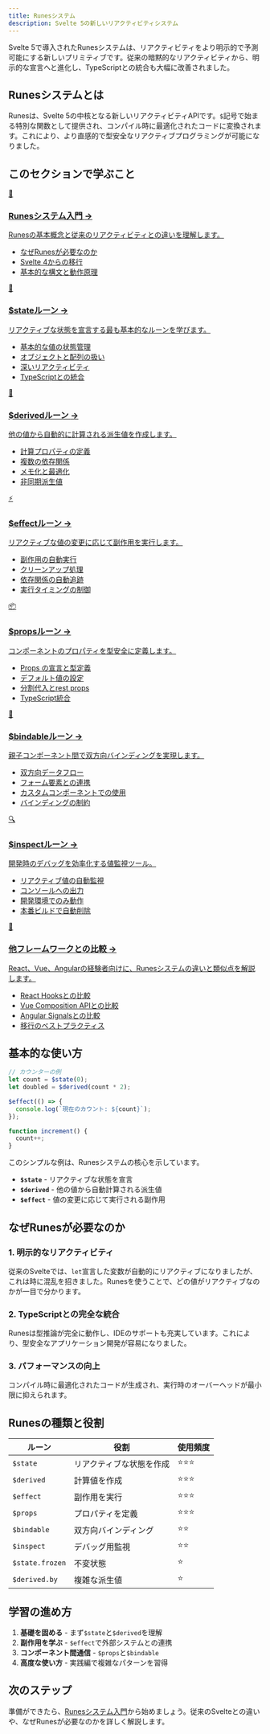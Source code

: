 ```yaml
---
title: Runesシステム
description: Svelte 5の新しいリアクティビティシステム
---
```


<script>
  import { base } from '$app/paths';
</script>

Svelte 5で導入されたRunesシステムは、リアクティビティをより明示的で予測可能にする新しいプリミティブです。従来の暗黙的なリアクティビティから、明示的な宣言へと進化し、TypeScriptとの統合も大幅に改善されました。

## Runesシステムとは

Runesは、Svelte 5の中核となる新しいリアクティビティAPIです。`$`記号で始まる特別な関数として提供され、コンパイル時に最適化されたコードに変換されます。これにより、より直感的で型安全なリアクティブプログラミングが可能になりました。

## このセクションで学ぶこと

<div class="grid grid-cols-1 md:grid-cols-2 gap-4 my-8 auto-rows-[1fr]">
  <a href="{base}/svelte/runes/runes-introduction/" class="flex no-underline group h-full">
    <div class="p-4 border border-gray-2 dark:border-gray-7 rounded-lg shadow-md hover:shadow-lg hover:border-pink-400 dark:hover:border-pink-400 transition-all cursor-pointer flex flex-col w-full">
      <div class="text-3xl mb-2">🎯</div>
      <h3 class="font-bold text-lg mb-2 text-pink-600 dark:text-pink-400 group-hover:text-pink-700 dark:group-hover:text-pink-300 transition-colors">
        Runesシステム入門
        <span class="inline-block ml-1 text-xs opacity-60">→</span>
      </h3>
      <p class="text-sm mb-3 text-gray-7 dark:text-gray-3">Runesの基本概念と従来のリアクティビティとの違いを理解します。</p>
      <ul class="text-sm text-gray-6 dark:text-gray-4 space-y-1 flex-grow">
        <li>なぜRunesが必要なのか</li>
        <li>Svelte 4からの移行</li>
        <li>基本的な構文と動作原理</li>
      </ul>
    </div>
  </a>
  
  <a href="{base}/svelte/runes/state/" class="flex no-underline group h-full">
    <div class="p-4 border border-gray-2 dark:border-gray-7 rounded-lg shadow-md hover:shadow-lg hover:border-pink-400 dark:hover:border-pink-400 transition-all cursor-pointer flex flex-col w-full">
      <div class="text-3xl mb-2">💾</div>
      <h3 class="font-bold text-lg mb-2 text-pink-600 dark:text-pink-400 group-hover:text-pink-700 dark:group-hover:text-pink-300 transition-colors">
        $stateルーン
        <span class="inline-block ml-1 text-xs opacity-60">→</span>
      </h3>
      <p class="text-sm mb-3 text-gray-7 dark:text-gray-3">リアクティブな状態を宣言する最も基本的なルーンを学びます。</p>
      <ul class="text-sm text-gray-6 dark:text-gray-4 space-y-1 flex-grow">
        <li>基本的な値の状態管理</li>
        <li>オブジェクトと配列の扱い</li>
        <li>深いリアクティビティ</li>
        <li>TypeScriptとの統合</li>
      </ul>
    </div>
  </a>
  
  <a href="{base}/svelte/runes/derived/" class="flex no-underline group h-full">
    <div class="p-4 border border-gray-2 dark:border-gray-7 rounded-lg shadow-md hover:shadow-lg hover:border-pink-400 dark:hover:border-pink-400 transition-all cursor-pointer flex flex-col w-full">
      <div class="text-3xl mb-2">🔄</div>
      <h3 class="font-bold text-lg mb-2 text-pink-600 dark:text-pink-400 group-hover:text-pink-700 dark:group-hover:text-pink-300 transition-colors">
        $derivedルーン
        <span class="inline-block ml-1 text-xs opacity-60">→</span>
      </h3>
      <p class="text-sm mb-3 text-gray-7 dark:text-gray-3">他の値から自動的に計算される派生値を作成します。</p>
      <ul class="text-sm text-gray-6 dark:text-gray-4 space-y-1 flex-grow">
        <li>計算プロパティの定義</li>
        <li>複数の依存関係</li>
        <li>メモ化と最適化</li>
        <li>非同期派生値</li>
      </ul>
    </div>
  </a>
  
  <a href="{base}/svelte/runes/effect/" class="flex no-underline group h-full">
    <div class="p-4 border border-gray-2 dark:border-gray-7 rounded-lg shadow-md hover:shadow-lg hover:border-pink-400 dark:hover:border-pink-400 transition-all cursor-pointer flex flex-col w-full">
      <div class="text-3xl mb-2">⚡</div>
      <h3 class="font-bold text-lg mb-2 text-pink-600 dark:text-pink-400 group-hover:text-pink-700 dark:group-hover:text-pink-300 transition-colors">
        $effectルーン
        <span class="inline-block ml-1 text-xs opacity-60">→</span>
      </h3>
      <p class="text-sm mb-3 text-gray-7 dark:text-gray-3">リアクティブな値の変更に応じて副作用を実行します。</p>
      <ul class="text-sm text-gray-6 dark:text-gray-4 space-y-1 flex-grow">
        <li>副作用の自動実行</li>
        <li>クリーンアップ処理</li>
        <li>依存関係の自動追跡</li>
        <li>実行タイミングの制御</li>
      </ul>
    </div>
  </a>
  
  <a href="{base}/svelte/runes/props/" class="flex no-underline group h-full">
    <div class="p-4 border border-gray-2 dark:border-gray-7 rounded-lg shadow-md hover:shadow-lg hover:border-pink-400 dark:hover:border-pink-400 transition-all cursor-pointer flex flex-col w-full">
      <div class="text-3xl mb-2">📦</div>
      <h3 class="font-bold text-lg mb-2 text-pink-600 dark:text-pink-400 group-hover:text-pink-700 dark:group-hover:text-pink-300 transition-colors">
        $propsルーン
        <span class="inline-block ml-1 text-xs opacity-60">→</span>
      </h3>
      <p class="text-sm mb-3 text-gray-7 dark:text-gray-3">コンポーネントのプロパティを型安全に定義します。</p>
      <ul class="text-sm text-gray-6 dark:text-gray-4 space-y-1 flex-grow">
        <li>Props の宣言と型定義</li>
        <li>デフォルト値の設定</li>
        <li>分割代入とrest props</li>
        <li>TypeScript統合</li>
      </ul>
    </div>
  </a>
  
  <a href="{base}/svelte/runes/bindable/" class="flex no-underline group h-full">
    <div class="p-4 border border-gray-2 dark:border-gray-7 rounded-lg shadow-md hover:shadow-lg hover:border-pink-400 dark:hover:border-pink-400 transition-all cursor-pointer flex flex-col w-full">
      <div class="text-3xl mb-2">🔗</div>
      <h3 class="font-bold text-lg mb-2 text-pink-600 dark:text-pink-400 group-hover:text-pink-700 dark:group-hover:text-pink-300 transition-colors">
        $bindableルーン
        <span class="inline-block ml-1 text-xs opacity-60">→</span>
      </h3>
      <p class="text-sm mb-3 text-gray-7 dark:text-gray-3">親子コンポーネント間で双方向バインディングを実現します。</p>
      <ul class="text-sm text-gray-6 dark:text-gray-4 space-y-1 flex-grow">
        <li>双方向データフロー</li>
        <li>フォーム要素との連携</li>
        <li>カスタムコンポーネントでの使用</li>
        <li>バインディングの制約</li>
      </ul>
    </div>
  </a>
  
  <a href="{base}/svelte/runes/inspect/" class="flex no-underline group h-full">
    <div class="p-4 border border-gray-2 dark:border-gray-7 rounded-lg shadow-md hover:shadow-lg hover:border-pink-400 dark:hover:border-pink-400 transition-all cursor-pointer flex flex-col w-full">
      <div class="text-3xl mb-2">🔍</div>
      <h3 class="font-bold text-lg mb-2 text-pink-600 dark:text-pink-400 group-hover:text-pink-700 dark:group-hover:text-pink-300 transition-colors">
        $inspectルーン
        <span class="inline-block ml-1 text-xs opacity-60">→</span>
      </h3>
      <p class="text-sm mb-3 text-gray-7 dark:text-gray-3">開発時のデバッグを効率化する値監視ツール。</p>
      <ul class="text-sm text-gray-6 dark:text-gray-4 space-y-1 flex-grow">
        <li>リアクティブ値の自動監視</li>
        <li>コンソールへの出力</li>
        <li>開発環境でのみ動作</li>
        <li>本番ビルドで自動削除</li>
      </ul>
    </div>
  </a>
  
  <a href="{base}/svelte/runes/comparison/" class="flex no-underline group h-full">
    <div class="p-4 border border-gray-2 dark:border-gray-7 rounded-lg shadow-md hover:shadow-lg hover:border-pink-400 dark:hover:border-pink-400 transition-all cursor-pointer flex flex-col w-full">
      <div class="text-3xl mb-2">🔄</div>
      <h3 class="font-bold text-lg mb-2 text-pink-600 dark:text-pink-400 group-hover:text-pink-700 dark:group-hover:text-pink-300 transition-colors">
        他フレームワークとの比較
        <span class="inline-block ml-1 text-xs opacity-60">→</span>
      </h3>
      <p class="text-sm mb-3 text-gray-7 dark:text-gray-3">React、Vue、Angularの経験者向けに、Runesシステムの違いと類似点を解説します。</p>
      <ul class="text-sm text-gray-6 dark:text-gray-4 space-y-1 flex-grow">
        <li>React Hooksとの比較</li>
        <li>Vue Composition APIとの比較</li>
        <li>Angular Signalsとの比較</li>
        <li>移行のベストプラクティス</li>
      </ul>
    </div>
  </a>
</div>

## 基本的な使い方

```typescript
// カウンターの例
let count = $state(0);
let doubled = $derived(count * 2);

$effect(() => {
  console.log(`現在のカウント: ${count}`);
});

function increment() {
  count++;
}
```

このシンプルな例は、Runesシステムの核心を示しています。

- **`$state`** - リアクティブな状態を宣言
- **`$derived`** - 他の値から自動計算される派生値
- **`$effect`** - 値の変更に応じて実行される副作用

## なぜRunesが必要なのか

### 1. 明示的なリアクティビティ

従来のSvelteでは、`let`宣言した変数が自動的にリアクティブになりましたが、これは時に混乱を招きました。Runesを使うことで、どの値がリアクティブなのかが一目で分かります。

### 2. TypeScriptとの完全な統合

Runesは型推論が完全に動作し、IDEのサポートも充実しています。これにより、型安全なアプリケーション開発が容易になりました。

### 3. パフォーマンスの向上

コンパイル時に最適化されたコードが生成され、実行時のオーバーヘッドが最小限に抑えられます。

## Runesの種類と役割

| ルーン | 役割 | 使用頻度 |
|--------|------|----------|
| `$state` | リアクティブな状態を作成 | ⭐⭐⭐ |
| `$derived` | 計算値を作成 | ⭐⭐⭐ |
| `$effect` | 副作用を実行 | ⭐⭐⭐ |
| `$props` | プロパティを定義 | ⭐⭐⭐ |
| `$bindable` | 双方向バインディング | ⭐⭐ |
| `$inspect` | デバッグ用監視 | ⭐⭐ |
| `$state.frozen` | 不変状態 | ⭐ |
| `$derived.by` | 複雑な派生値 | ⭐ |

## 学習の進め方

1. **基礎を固める** - まず`$state`と`$derived`を理解
2. **副作用を学ぶ** - `$effect`で外部システムとの連携
3. **コンポーネント間通信** - `$props`と`$bindable`
4. **高度な使い方** - 実践編で複雑なパターンを習得

## 次のステップ

準備ができたら、[Runesシステム入門](/svelte/runes/runes-introduction/)から始めましょう。従来のSvelteとの違いや、なぜRunesが必要なのかを詳しく解説します。